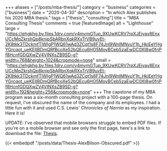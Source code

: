 +++
aliases = ["/posts/mba-thesis/"]
category = "business"
categories = ["business"]
date = "2020-04-30"
description = "In which Alex publishes his 2020 MBA thesis."
tags = ["thesis", "consulting"]
title = "MBA Consulting Thesis"
comments = true
[featuredImage]
  alt = "Lighthouse"
  large = "https://ehgkhg.by.files.1drv.com/y4mvmGTup_9XUwKCRV7rpXJEjyav8EnxUCcMqZkrshQp8knipSbARbnXqkRXxTrVB9uvEt-2K8tkk3TDckmfTIWIgP1WQ61wAd3ZCqt1s8F74JnI9WnIMNvuY1h_HkiEeYHgYGrcqot_ueKEIIBDmQRfBcoXe52bQEcu6HO5MoyBCeb5zaEwDC0XI8w0fnPf8HcnfGDQXwZV4VINXsZB9SD-g?width=768&height=1024&cropmode=none"
  small = "https://ehgkhg.by.files.1drv.com/y4mvmGTup_9XUwKCRV7rpXJEjyav8EnxUCcMqZkrshQp8knipSbARbnXqkRXxTrVB9uvEt-2K8tkk3TDckmfTIWIgP1WQ61wAd3ZCqt1s8F74JnI9WnIMNvuY1h_HkiEeYHgYGrcqot_ueKEIIBDmQRfBcoXe52bQEcu6HO5MoyBCeb5zaEwDC0XI8w0fnPf8HcnfGDQXwZV4VINXsZB9SD-g?width=192&height=256&cropmode=none"
+++
The capstone of my MBA program was a six-month consulting project with a 100-page thesis. On request, I've obscured the
name of the company and its employees. I had a little fun with it and used C.S. Lewis' _Chronicles of Narnia_ as my
inspiration. Here it is!

UPDATE: I've observed that mobile browsers struggle to embed PDF files. If you're on a mobile browser and see only the first page, here's a link to download the file:
<a href="../data/Thesis-AlexBilson-Obscured.pdf">Thesis</a>.

{{< embedpdf "/posts/data/Thesis-AlexBilson-Obscured.pdf" >}}
